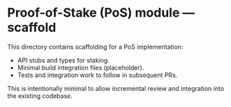 # Proof-of-Stake (PoS) module — scaffold

This directory contains scaffolding for a PoS implementation:
- API stubs and types for staking.
- Minimal build integration files (placeholder).
- Tests and integration work to follow in subsequent PRs.

This is intentionally minimal to allow incremental review and integration into the existing codebase.